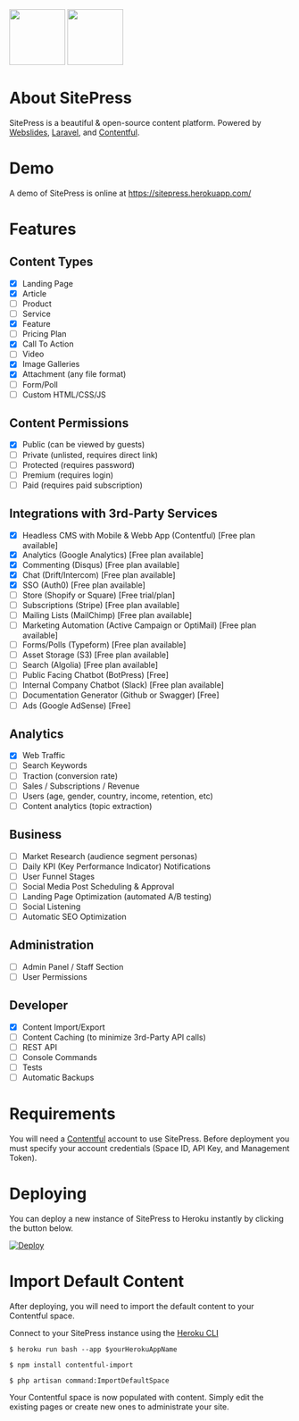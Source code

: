 <div><img src="https://images.contentful.com/x5o3atz1wqhm/2PWSbcsefYImQyMuqcIuGi/5efaa2c98a4819ef729885a7c3aa381c/App_Icon_2x.png" width="100">
<img src="http://www.luckyrabbit.info/images/lr-logo.png" width="100">
</div>

# About SitePress
SitePress is a beautiful &amp; open-source content platform. Powered by [Webslides](https://github.com/webslides/webslides/), [Laravel](https://laravel.com), and [Contentful](https://contentful.com).

# Demo
A demo of SitePress is online at https://sitepress.herokuapp.com/

# Features 

## Content Types
* [x] Landing Page
* [x] Article
* [ ] Product
* [ ] Service
* [x] Feature
* [ ] Pricing Plan
* [x] Call To Action
* [ ] Video
* [x] Image Galleries
* [x] Attachment (any file format)
* [ ] Form/Poll
* [ ] Custom HTML/CSS/JS

## Content Permissions
* [x] Public (can be viewed by guests)
* [ ] Private (unlisted, requires direct link)
* [ ] Protected (requires password)
* [ ] Premium (requires login)
* [ ] Paid (requires paid subscription)

## Integrations with 3rd-Party Services
* [x] Headless CMS with Mobile & Webb App (Contentful) [Free plan available]
* [x] Analytics (Google Analytics) [Free plan available]
* [x] Commenting (Disqus) [Free plan available]
* [x] Chat (Drift/Intercom) [Free plan available]
* [x] SSO (Auth0) [Free plan available]
* [ ] Store (Shopify or Square) [Free trial/plan]
* [ ] Subscriptions (Stripe) [Free plan available]
* [ ] Mailing Lists (MailChimp) [Free plan available]
* [ ] Marketing Automation (Active Campaign or OptiMail) [Free plan available]
* [ ] Forms/Polls (Typeform) [Free plan available]
* [ ] Asset Storage (S3) [Free plan available]
* [ ] Search (Algolia) [Free plan available]
* [ ] Public Facing Chatbot (BotPress) [Free]
* [ ] Internal Company Chatbot (Slack) [Free plan available]
* [ ] Documentation Generator (Github or Swagger) [Free]
* [ ] Ads (Google AdSense) [Free]

## Analytics
* [x] Web Traffic
* [ ] Search Keywords
* [ ] Traction (conversion rate)
* [ ] Sales / Subscriptions / Revenue
* [ ] Users (age, gender, country, income, retention, etc)
* [ ] Content analytics (topic extraction)

## Business
* [ ] Market Research (audience segment personas)
* [ ] Daily KPI (Key Performance Indicator) Notifications
* [ ] User Funnel Stages
* [ ] Social Media Post Scheduling & Approval
* [ ] Landing Page Optimization (automated A/B testing)
* [ ] Social Listening
* [ ] Automatic SEO Optimization

## Administration
* [ ] Admin Panel / Staff Section
* [ ] User Permissions

## Developer
* [x] Content Import/Export
* [ ] Content Caching (to minimize 3rd-Party API calls)
* [ ] REST API
* [ ] Console Commands
* [ ] Tests
* [ ] Automatic Backups

# Requirements
You will need a [Contentful](https://contentful.com) account to use SitePress. Before deployment you must specify your account credentials (Space ID, API Key, and Management Token).

# Deploying
You can deploy a new instance of SitePress to Heroku instantly by clicking the button below.

[![Deploy](https://www.herokucdn.com/deploy/button.svg)](https://heroku.com/deploy?template=https://github.com/luckyrabbitllc/SitePress)

# Import Default Content
After deploying, you will need to import the default content to your Contentful space. 

Connect to your SitePress instance using the [Heroku CLI](https://devcenter.heroku.com/articles/heroku-cli)

```
$ heroku run bash --app $yourHerokuAppName
```

```
$ npm install contentful-import
```

```
$ php artisan command:ImportDefaultSpace
```

Your Contentful space is now populated with content. Simply edit the existing pages or create new ones to administrate your site.